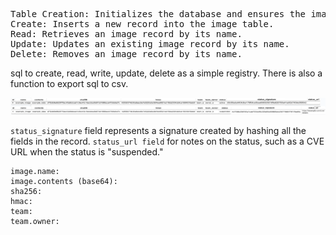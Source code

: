 
<pre>
Table Creation: Initializes the database and ensures the image table exists.
Create: Inserts a new record into the image table.
Read: Retrieves an image record by its name.
Update: Updates an existing image record by its name.
Delete: Removes an image record by its name.
</pre>

sql to create, read, write, update, delete as a simple registry.
There is also a function to export sql to csv.

![change_in_status](change_in_status.png)

`status_signature` field represents a signature created by hashing all the fields in the record.
`status_url field` for notes on the status, such as a CVE URL when the status is "suspended."

```
image.name:
image.contents (base64):
sha256: 
hmac: 
team:
team.owner:
```
